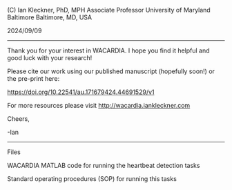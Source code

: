 (C) Ian Kleckner, PhD, MPH
Associate Professor
University of Maryland Baltimore
Baltimore, MD, USA

2024/09/09
_______________________________________________________


Thank you for your interest in WACARDIA. I hope you find it helpful and good luck with your research!

Please cite our work using our published manuscript (hopefully soon!) or the pre-print here:

https://doi.org/10.22541/au.171679424.44691529/v1

For more resources please visit http://wacardia.iankleckner.com

Cheers,

-Ian

________________________________________________________

Files

WACARDIA
	MATLAB code for running the heartbeat detection tasks
	
Standard operating procedures (SOP) for running this tasks



